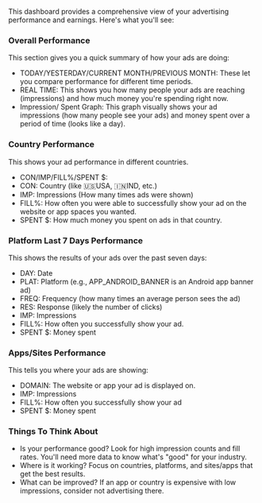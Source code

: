 This dashboard provides a comprehensive view of your advertising performance and earnings. Here's what you'll see:

### Overall Performance
This section gives you a quick summary of how your ads are doing:

* TODAY/YESTERDAY/CURRENT MONTH/PREVIOUS MONTH: These let you compare performance for different time periods.
* REAL TIME: This shows you how many people your ads are reaching (impressions) and how much money you're spending right now.
* Impression/ Spent Graph: This graph visually shows your ad impressions (how many people see your ads) and money spent over a period of time (looks like a day).

### Country Performance 
This shows your ad performance in different countries.

* CON/IMP/FILL%/SPENT $:
* CON: Country (like 🇺🇸USA, 🇮🇳IND, etc.)
* IMP: Impressions (How many times ads were shown)
* FILL%: How often you were able to successfully show your ad on the website or app spaces you wanted.
* SPENT $: How much money you spent on ads in that country.

### Platform Last 7 Days Performance 

This shows the results of your ads over the past seven days:

* DAY: Date
* PLAT: Platform (e.g., APP_ANDROID_BANNER is an Android app banner ad)
* FREQ: Frequency (how many times an average person sees the ad)
* RES: Response (likely the number of clicks)
* IMP: Impressions
* FILL%: How often you successfully show your ad.
* SPENT $: Money spent

### Apps/Sites Performance 

This tells you where your ads are showing:

* DOMAIN: The website or app your ad is displayed on.
* IMP: Impressions
* FILL%: How often you successfully show your ad
* SPENT $: Money spent

### Things To Think About

* Is your performance good? Look for high impression counts and fill rates. You'll need more data to know what's "good" for your industry.
* Where is it working? Focus on countries, platforms, and sites/apps that get the best results.
* What can be improved? If an app or country is expensive with low impressions, consider not advertising there.
